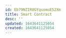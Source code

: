 ```yaml
---
id: Eb79NZIRUGYqsomuE52Xm
title: Smart Contract
desc: ''
updated: 1643641125054
created: 1643641125054
---
```


